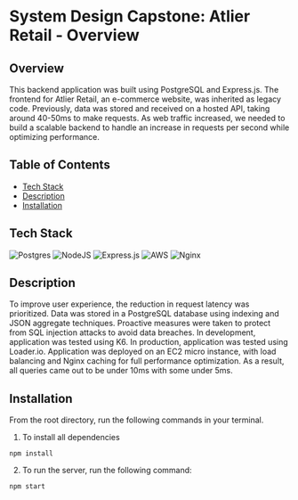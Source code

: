 # System Design Capstone: Atlier Retail - Overview


## Overview
This backend application was built using PostgreSQL and Express.js. The frontend for Atlier Retail, an e-commerce website, was inherited as legacy code. Previously, data was stored and received on a hosted API, taking around 40-50ms to make requests. As web traffic increased, we needed to build a scalable backend to handle an increase in requests per second while optimizing performance.

## Table of Contents
* [Tech Stack](https://github.com/huongnguyen04/dinner-party/blob/main/README.md#tech-stack)  
* [Description](https://github.com/huongnguyen04/dinner-party/blob/main/README.md#description)  
* [Installation](https://github.com/huongnguyen04/dinner-party/blob/main/README.md#installation)  

## Tech Stack
![Postgres](https://img.shields.io/badge/postgres-%23316192.svg?style=for-the-badge&logo=postgresql&logoColor=white)
![NodeJS](https://img.shields.io/badge/node.js-6DA55F?style=for-the-badge&logo=node.js&logoColor=white)
![Express.js](https://img.shields.io/badge/express.js-%23404d59.svg?style=for-the-badge&logo=express&logoColor=%2361DAFB)
![AWS](https://img.shields.io/badge/AWS-%23FF9900.svg?style=for-the-badge&logo=amazon-aws&logoColor=white)
![Nginx](https://img.shields.io/badge/nginx-%23009639.svg?style=for-the-badge&logo=nginx&logoColor=white)

## Description
To improve user experience, the reduction in request latency was prioritized. Data was stored in a PostgreSQL database using indexing and JSON aggregate techniques. Proactive measures were taken to protect from SQL injection attacks to avoid data breaches. In development, application was tested using K6. In production, application was tested using Loader.io. Application was deployed on an EC2 micro instance, with load balancing and Nginx caching for full performance optimization. As a result, all queries came out to be under 10ms with some under 5ms.


## Installation
From the root directory, run the following commands in your terminal.

1. To install all dependencies

```
npm install
```

2. To run the server, run the following command:
```
npm start
```
